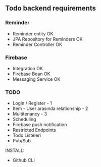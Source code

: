 ## Todo backend requirements


### Reminder
- Reminder entity OK
- JPA Repository for Reminders OK
- Reminder Controller OK

### Firebase
- Integration OK
- Firebase Bean OK
- Messaging Service OK

### TODO
- Login / Register - 1
- Item - User arasında relationship - 2
- Multitenancy - 3
- Scheduling
- Firebase push notification
- Restricted Endpoints
- Todo Listeleri
- Pub/Sub

INSTALL: 
- Github CLI
